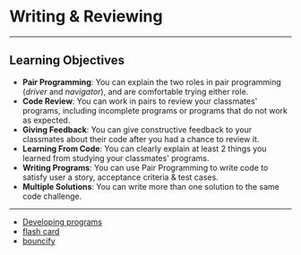 # Writing & Reviewing

---

## Learning Objectives

- **Pair Programming**: You can explain the two roles in pair programming
  (_driver_ and _navigator_), and are comfortable trying either role.
- **Code Review**: You can work in pairs to review your classmates' programs,
  including incomplete programs or programs that do not work as expected.
- **Giving Feedback**: You can give constructive feedback to your classmates
  about their code after you had a chance to review it.
- **Learning From Code**: You can clearly explain at least 2 things you learned
  from studying your classmates' programs.
- **Writing Programs**: You can use Pair Programming to write code to satisfy
  user a story, acceptance criteria & test cases.
- **Multiple Solutions**: You can write more than one solution to the same code
  challenge.

---

- [Developing programs](../../4-developing-programs/)
- [flash card](../../0-flashcards/)
- [bouncify](./bouncify)

